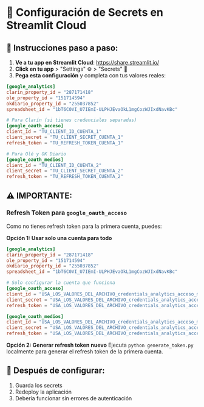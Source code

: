 # 🔑 Configuración de Secrets en Streamlit Cloud

## 📍 Instrucciones paso a paso:

1. **Ve a tu app en Streamlit Cloud**: https://share.streamlit.io/
2. **Click en tu app** > "Settings" ⚙️ > "Secrets" 🔐
3. **Pega esta configuración** y completa con tus valores reales:

```toml
[google_analytics]
clarin_property_id = "287171418"
ole_property_id = "151714594"
okdiario_property_id = "255037852"
spreadsheet_id = "1bT6C0VI_U7IEmI-ULPHJEvaOkL1mgCozWJIxdNavKBc"

# Para Clarín (si tienes credenciales separadas)
[google_oauth_acceso]
client_id = "TU_CLIENT_ID_CUENTA_1"
client_secret = "TU_CLIENT_SECRET_CUENTA_1"
refresh_token = "TU_REFRESH_TOKEN_CUENTA_1"

# Para Olé y OK Diario 
[google_oauth_medios]
client_id = "TU_CLIENT_ID_CUENTA_2"
client_secret = "TU_CLIENT_SECRET_CUENTA_2"
refresh_token = "TU_REFRESH_TOKEN_CUENTA_2"
```

## ⚠️ IMPORTANTE: 

### Refresh Token para `google_oauth_acceso`
Como no tienes refresh token para la primera cuenta, puedes:

**Opción 1: Usar solo una cuenta para todo**
```toml
[google_analytics]
clarin_property_id = "287171418"
ole_property_id = "151714594"
okdiario_property_id = "255037852"
spreadsheet_id = "1bT6C0VI_U7IEmI-ULPHJEvaOkL1mgCozWJIxdNavKBc"

# Solo configurar la cuenta que funciona
[google_oauth_acceso]
client_id = "USA_LOS_VALORES_DEL_ARCHIVO_credentials_analytics_acceso_medios.json"
client_secret = "USA_LOS_VALORES_DEL_ARCHIVO_credentials_analytics_acceso_medios.json"
refresh_token = "USA_LOS_VALORES_DEL_ARCHIVO_credentials_analytics_acceso_medios.json"

[google_oauth_medios]
client_id = "USA_LOS_VALORES_DEL_ARCHIVO_credentials_analytics_acceso_medios.json"
client_secret = "USA_LOS_VALORES_DEL_ARCHIVO_credentials_analytics_acceso_medios.json"
refresh_token = "USA_LOS_VALORES_DEL_ARCHIVO_credentials_analytics_acceso_medios.json"
```

**Opción 2: Generar refresh token nuevo**
Ejecuta `python generate_token.py` localmente para generar el refresh token de la primera cuenta.

## 🔄 Después de configurar:
1. Guarda los secrets
2. Redeploy la aplicación
3. Debería funcionar sin errores de autenticación